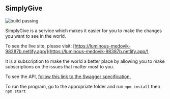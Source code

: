 ## SimplyGive

![build passing](https://github.com/11CConnolly/SimplyGive/actions/workflows/node.js.yml/badge.svg)

SimplyGive is a service which makes it easier for you to make the changes you want to see in the world.

To see the live site, please visit: [https://luminous-medovik-98387b.netlify.app/](https://luminous-medovik-98387b.netlify.app/)

It is a subscription to make the world a better place by allowing you to make subscriptions on the issues that matter most to you.

To see the API, [follow this link to the Swagger specification.](https://app.swaggerhub.com/apis-docs/11CConnolly/SimplyGive/1.0.0)

To run the program, go to the appropriate folder and run `npm install` then `npm start`
